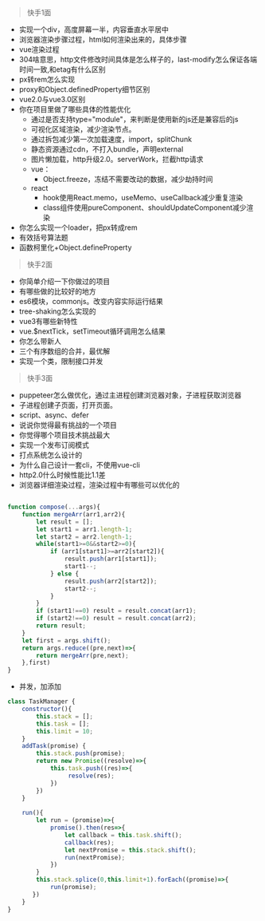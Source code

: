 
> 快手1面

* 实现一个div，高度屏幕一半，内容垂直水平居中
* 浏览器渲染步骤过程，html如何渲染出来的，具体步骤
* vue渲染过程
* 304啥意思，http文件修改时间具体是怎么样子的，last-modify怎么保证各端时间一致,和etag有什么区别
* px转rem怎么实现
* proxy和Object.definedProperty细节区别
* vue2.0与vue3.0区别
* 你在项目里做了哪些具体的性能优化
    * 通过是否支持type="module"，来判断是使用新的js还是兼容后的js
    * 可视化区域渲染，减少渲染节点。
    * 通过拆包减少第一次加载速度，import，splitChunk
    * 静态资源通过cdn，不打入bundle，声明external
    * 图片懒加载，http升级2.0。serverWork，拦截http请求
    * vue：
        * Object.freeze，冻结不需要改动的数据，减少劫持时间
    * react
        * hook使用React.memo，useMemo、useCallback减少重复渲染
        * class组件使用pureComponent、shouldUpdateComponent减少渲染
* 你怎么实现一个loader，把px转成rem
* 有效括号算法题
* 函数柯里化+Object.defineProperty


> 快手2面

* 你简单介绍一下你做过的项目
* 有哪些做的比较好的地方
* es6模块，commonjs。改变内容实际运行结果
* tree-shaking怎么实现的
* vue3有哪些新特性
* vue.$nextTick，setTimeout循环调用怎么结果
* 你怎么带新人
* 三个有序数组的合并，最优解
* 实现一个类，限制接口并发


> 快手3面

* puppeteer怎么做优化，通过主进程创建浏览器对象，子进程获取浏览器
* 子进程创建子页面，打开页面。
* script、async、defer
* 说说你觉得最有挑战的一个项目
* 你觉得哪个项目技术挑战最大
* 实现一个发布订阅模式
* 打点系统怎么设计的
* 为什么自己设计一套cli，不使用vue-cli
* http2.0什么时候性能比1.1差
* 浏览器详细渲染过程，渲染过程中有哪些可以优化的



```js

function compose(...args){
    function mergeArr(arr1,arr2){
        let result = [];
        let start1 = arr1.length-1;
        let start2 = arr2.length-1;
        while(start1>=0&&start2>=0){
            if (arr1[start1]>=arr2[start2]){
                result.push(arr1[start1]);
                start1--;
            } else {
                result.push(arr2[start2]);
                start2--;
            }
        }
        if (start1!==0) result = result.concat(arr1);
        if (start2!==0) result = result.concat(arr2);
        return result;
    }
    let first = args.shift();
    return args.reduce((pre,next)=>{
        return mergeArr(pre,next);
    },first)
}
```


* 并发，加添加

```js
class TaskManager {
    constructor(){
        this.stack = [];
        this.task = [];
        this.limit = 10;
    }
    addTask(promise) {
        this.stack.push(promise);
        return new Promise((resolve)=>{
            this.task.push((res)=>{
                 resolve(res);
            })
        })
    }
    
    run(){
        let run = (promise)=>{
            promise().then(res=>{
                let callback = this.task.shift();
                callback(res);
                let nextPromise = this.stack.shift();
                run(nextPromise);
            })
        }
        this.stack.splice(0,this.limit+1).forEach((promise)=>{
            run(promise);
       })
    }
}
```



<!-- 

Object.definedPropety(fn,'val',{
    get(){
        return val;
    }
})

实现一个DIV： 1. 其距离屏幕两边都是20px 2. 高度是屏幕宽度的50% 3. div内有文本“快手”，要求快手垂直水平居中

vw单位

rem单位：

构建层实现把px转成rem的工具


实现一个函数isStringValid，判断字符串是否是有效字符串，如果正确，就返回true，如果错误，返回false

{ } [] ()

a{aac} true 

a{}} false

k(u{a})(I()[s]){h}ou   =>  true
kua(i[[]}s)ho(u)   =>  false
k(u{a})(I()[s]){h}ou  => true

实现一个函数add

add(1).val => 1
add(1)(2).val => 3
add(1)(2)(3).val => 6 


let add = (()=>{
    let val = 0;
    function fn(n){
        val = val+n;
        return fn;
    }
    Object.definedPropety(fn,'val',{
        get(){
            return val;
        }
    })
    fn.val = function(){
        return val;
    }
    return fn;
})()

-->


